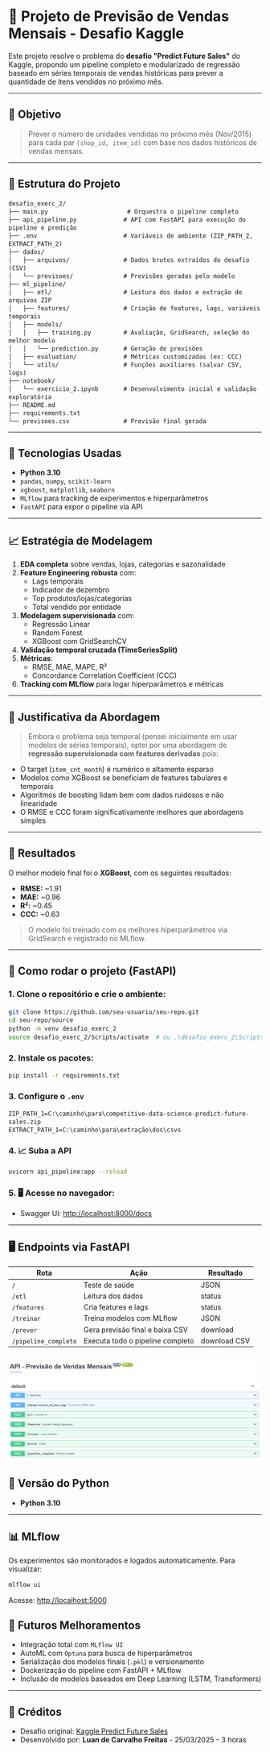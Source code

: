 # 🧠 Projeto de Previsão de Vendas Mensais - Desafio Kaggle

Este projeto resolve o problema do **desafio "Predict Future Sales"** do Kaggle, propondo um pipeline completo e modularizado de regressão baseado em séries temporais de vendas históricas para prever a quantidade de itens vendidos no próximo mês.

---

## 🌟 Objetivo

> Prever o número de unidades vendidas no próximo mês (Nov/2015) para cada par `(shop_id, item_id)` com base nos dados históricos de vendas mensais.

---

## 📁 Estrutura do Projeto

```
desafio_exerc_2/
├── main.py                      # Orquestra o pipeline completo
├── api_pipeline.py             # API com FastAPI para execução do pipeline e predição
├── .env                        # Variáveis de ambiente (ZIP_PATH_2, EXTRACT_PATH_2)
├── dados/
│   ├── arquivos/               # Dados brutos extraídos do desafio (CSV)
│   └── previsoes/              # Previsões geradas pelo modelo
├── ml_pipeline/
│   ├── etl/                    # Leitura dos dados e extração de arquivos ZIP
│   ├── features/               # Criação de features, lags, variáveis temporais
│   ├── models/
│   │   ├── training.py         # Avaliação, GridSearch, seleção do melhor modelo
│   │   └── prediction.py       # Geração de previsões
│   ├── evaluation/             # Métricas customizadas (ex: CCC)
│   └── utils/                  # Funções auxiliares (salvar CSV, logs)
├── notebook/
│   └── exercicio_2.ipynb       # Desenvolvimento inicial e validação exploratória
├── README.md
├── requirements.txt
└── previsoes.csv               # Previsão final gerada
```

---

## 🔮 Tecnologias Usadas

- **Python 3.10**
- `pandas`, `numpy`, `scikit-learn`
- `xgboost`, `matplotlib`, `seaborn`
- `MLflow` para tracking de experimentos e hiperparâmetros
- `FastAPI` para expor o pipeline via API

---

## 📈 Estratégia de Modelagem

1. **EDA completa** sobre vendas, lojas, categorias e sazonalidade
2. **Feature Engineering robusta** com:
   - Lags temporais
   - Indicador de dezembro
   - Top produtos/lojas/categorias
   - Total vendido por entidade
3. **Modelagem supervisionada** com:
   - Regressão Linear
   - Random Forest
   - XGBoost com GridSearchCV
4. **Validação temporal cruzada (TimeSeriesSplit)**
5. **Métricas**:
   - RMSE, MAE, MAPE, R²
   - Concordance Correlation Coefficient (CCC)
6. **Tracking com MLflow** para logar hiperparâmetros e métricas

---

## 🧐 Justificativa da Abordagem

> Embora o problema seja temporal (pensei inicialmente em usar modelos de séries temporais), optei por uma abordagem de **regressão supervisionada com features derivadas** pois:

- O target (`item_cnt_month`) é numérico e altamente esparso
- Modelos como XGBoost se beneficiam de features tabulares e temporais
- Algoritmos de boosting lidam bem com dados ruidosos e não linearidade
- O RMSE e CCC foram significativamente melhores que abordagens simples

---

## 🚀 Resultados

O melhor modelo final foi o **XGBoost**, com os seguintes resultados:

- **RMSE:** ~1.91
- **MAE:** ~0.96
- **R²:** ~0.45
- **CCC:** ~0.63

> O modelo foi treinado com os melhores hiperparâmetros via GridSearch e registrado no MLflow.

---

## 🚀 Como rodar o projeto (FastAPI)

### 1. Clone o repositório e crie o ambiente:
```bash
git clone https://github.com/seu-usuario/seu-repo.git
cd seu-repo/source
python -m venv desafio_exerc_2
source desafio_exerc_2/Scripts/activate  # ou .\desafio_exerc_2\Scripts\activate no Windows
```

### 2. Instale os pacotes:
```bash
pip install -r requirements.txt
```

### 3. Configure o `.env`
```env
ZIP_PATH_1=C:\caminho\para\competitive-data-science-predict-future-sales.zip
EXTRACT_PATH_1=C:\caminho\para\extração\dos\csvs
```

### 4. 📈 Suba a API
```bash
uvicorn api_pipeline:app --reload
```

### 5. 🖥️ Acesse no navegador:
- Swagger UI: [http://localhost:8000/docs](http://localhost:8000/docs)

---

## 🖥️ Endpoints via FastAPI

| Rota         | Ação | Resultado |
|--------------|--------|-----------|
| `/`                  | Teste de saúde | JSON |
| `/etl`              | Leitura dos dados | status |
| `/features`         | Cria features e lags | status |
| `/treinar`          | Treina modelos com MLflow | JSON |
| `/prever`           | Gera previsão final e baixa CSV | download |
| `/pipeline_completo`       | Executa todo o pipeline completo | download CSV |

![alt text](image.png)
---

## 🔄 Versão do Python

- **Python 3.10**

---

## 📊 MLflow
Os experimentos são monitorados e logados automaticamente.
Para visualizar:
```bash
mlflow ui
```
Acesse: [http://localhost:5000](http://localhost:5000)

## 📆 Futuros Melhoramentos

- Integração total com `MLflow UI`
- AutoML com `Optuna` para busca de hiperparâmetros
- Serialização dos modelos finais (`.pkl`) e versionamento
- Dockerização do pipeline com FastAPI + MLflow
- Inclusão de modelos baseados em Deep Learning (LSTM, Transformers)

---

## 🙌 Créditos
- Desafio original: [Kaggle Predict Future Sales](https://www.kaggle.com/competitions/competitive-data-science-predict-future-sales/overview)
- Desenvolvido por: **Luan de Carvalho Freitas** - 25/03/2025 - 3 horas